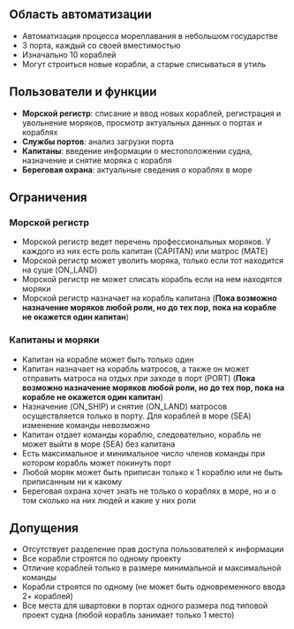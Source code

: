 ## Область автоматизации

* Автоматизация процесса мореплавания в небольшом государстве
* 3 порта, каждый со своей вместимостью
* Изначально 10 кораблей
* Могут строиться новые корабли, а старые списываться в утиль

##  Пользователи и функции

* **Морской регистр**: списание и ввод новых кораблей, регистрация и увольнение моряков, просмотр актуальных данных о 
  портах и кораблях
* **Службы портов**: анализ загрузки порта
* **Капитаны**: введение информации о местоположении судна, назначение и снятие моряка с корабля
* **Береговая охрана**: актуальные сведения о кораблях в море

## Ограничения

### Морской регистр
* Морской регистр ведет перечень профессиональных моряков. У каждого из них есть роль капитан (CAPITAN) или матрос
  (MATE)
* Морской регистр может уволить моряка, только если тот находится на суше (ON_LAND)
* Морской регистр не может списать корабль если на нем находятся моряки
* Морской регистр назначает на корабль капитана (**Пока возможно назначение моряков любой роли, но до тех пор, пока на 
  корабле не окажется один капитан**)

### Капитаны и моряки
* Капитан на корабле может быть только один
* Капитан назначает на корабль матросов, а также он может отправить матроса на отдых при заходе в порт (PORT) (**Пока
  возможно назначение моряков любой роли, но до тех пор, пока на корабле не окажется один капитан**)
* Назначение (ON_SHIP) и снятие (ON_LAND) матросов осуществляется только в порту. Для кораблей в море (SEA) изменение
  команды невозможно
* Капитан отдает команды кораблю, следовательно, корабль не может выйти в море (SEA) без капитана
* Есть максимальное и минимальное число членов команды при котором корабль может покинуть порт
* Любой моряк может быть приписан только к 1 кораблю или не быть приписанным ни к какому
* Береговая охрана хочет знать не только о кораблях в море, но и о том сколько на них людей и какие у них роли

## Допущения 

* Отсутствует разделение прав доступа пользователей к информации
* Все корабли строятся по одному проекту 
* Отличие кораблей только в размере минимальной и максимальной команды
* Корабли строятся по одному (не может быть одновременного ввода 2+ кораблей) 
* Все места для швартовки в портах одного размера под типовой проект судна (любой корабль занимает только 1 место)